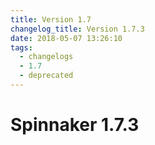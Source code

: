 ```yaml
---
title: Version 1.7
changelog_title: Version 1.7.3
date: 2018-05-07 13:26:10
tags:
  - changelogs
  - 1.7
  - deprecated
---
```


# Spinnaker 1.7.3

<script src="https://gist.github.com/spinnaker-release/2574a5bbdf23a29108b74b0536c2326c.js"/>
